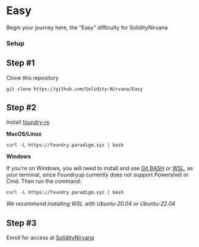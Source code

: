 # Easy
Begin your journey here, the "Easy" difficulty for SolidityNirvana


### Setup

## Step #1

Clone this repository

```
git clone https://github.com/Solidity-Nirvana/Easy
```

## Step #2

Install [foundry-rs](https://book.getfoundry.sh/getting-started/installation)

**MacOS/Linux**
```
curl -L https://foundry.paradigm.xyz | bash
```

**Windows**

If you're on Windows, you will need to install and use [Git BASH](https://gitforwindows.org/) or [WSL](https://learn.microsoft.com/en-us/windows/wsl/install), as your terminal, 
since Foundryup currently does not support Powershell or Cmd. Then run the command:

```
curl -L https://foundry.paradigm.xyz | bash
```

*We recommend installing WSL with Ubuntu-20.04 or Ubuntu-22.04*

## Step #3

Enroll for access at [SolidityNirvana](https://soliditynirvana.com)